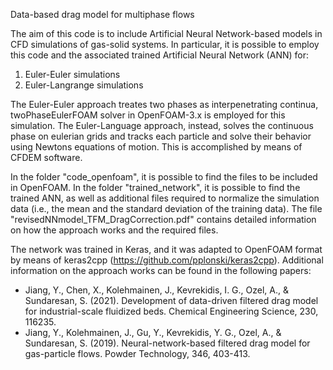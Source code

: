 Data-based drag model for multiphase flows

The aim of this code is to include Artificial Neural Network-based models in CFD simulations of gas-solid systems.
In particular, it is possible to employ this code and the associated trained Artificial Neural Network (ANN) for:

1) Euler-Euler simulations
2) Euler-Langrange simulations

The Euler-Euler approach treates two phases as interpenetrating continua, twoPhaseEulerFOAM solver in OpenFOAM-3.x is employed for this simulation. 
The Euler-Language approach, instead, solves the continuous phase on eulerian grids and tracks each particle and solve their behavior using Newtons equations of motion.
This is accomplished by means of CFDEM software.

In the folder "code_openfoam", it is possible to find the files to be included in OpenFOAM.
In the folder "trained_network", it is possible to find the trained ANN, as well as additional files required to normalize the simulation data (i.e., the mean
and the standard deviation of the training data). 
The file "revisedNNmodel_TFM_DragCorrection.pdf" contains detailed information on how the approach works and the required files.

The network was trained in Keras, and it was adapted to OpenFOAM format by means of keras2cpp (https://github.com/pplonski/keras2cpp).
Additional information on the approach works can be found in the following papers:

- Jiang, Y., Chen, X., Kolehmainen, J., Kevrekidis, I. G., Ozel, A., & Sundaresan, S. (2021). Development of data-driven filtered drag model for industrial-scale fluidized beds. Chemical Engineering Science, 230, 116235.
- Jiang, Y., Kolehmainen, J., Gu, Y., Kevrekidis, Y. G., Ozel, A., & Sundaresan, S. (2019). Neural-network-based filtered drag model for gas-particle flows. Powder Technology, 346, 403-413.
